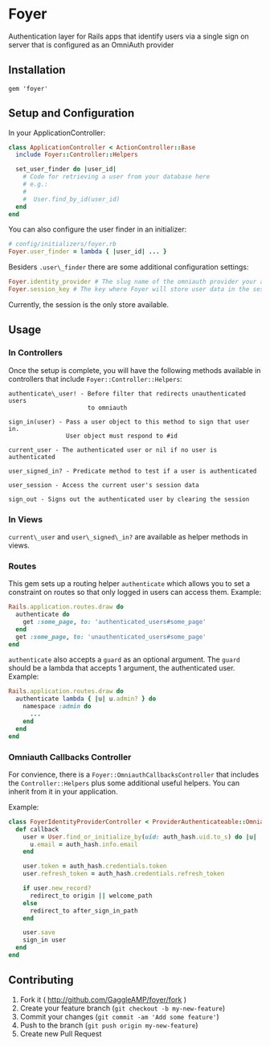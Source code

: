 # Foyer

Authentication layer for Rails apps that identify users via a single
sign on server that is configured as an OmniAuth provider

## Installation

`gem 'foyer'`

## Setup and Configuration

In your ApplicationController:

```ruby
class ApplicationController < ActionController::Base
  include Foyer::Controller::Helpers

  set_user_finder do |user_id|
    # Code for retrieving a user from your database here
    # e.g.:
    #
    #  User.find_by_id(user_id)
  end
end
```

You can also configure the user finder in an initializer:
```ruby
# config/initializers/foyer.rb
Foyer.user_finder = lambda { |user_id| ... }
```

Besiders `.user\_finder` there are some additional configuration
settings:

```ruby
Foyer.identity_provider # The slug name of the omniauth provider your app uses
Foyer.session_key # The key where Foyer will store user data in the session
```

Currently, the session is the only store available.

## Usage

### In Controllers

Once the setup is complete, you will have the following methods available in
controllers that include `Foyer::Controller::Helpers`:
```
authenticate\_user! - Before filter that redirects unauthenticated users 
                      to omniauth

sign_in(user) - Pass a user object to this method to sign that user in.
                User object must respond to #id

current_user - The authenticated user or nil if no user is authenticated

user_signed_in? - Predicate method to test if a user is authenticated

user_session - Access the current user's session data

sign_out - Signs out the authenticated user by clearing the session
```

### In Views

`current\_user` and `user\_signed\_in?` are available as helper methods
in views.

### Routes

This gem sets up a routing helper `authenticate` which allows you to set a
constraint on routes so that only logged in users can access them.
Example:

```ruby
Rails.application.routes.draw do
  authenticate do
    get :some_page, to: 'authenticated_users#some_page'
  end
  get :some_page, to: 'unauthenticated_users#some_page'
end
```

`authenticate` also accepts a `guard` as an optional argument. The
`guard` should be a lambda that accepts 1 argument, the authenticated
user.  Example:

```ruby
Rails.application.routes.draw do
  authenticate lambda { |u| u.admin? } do
    namespace :admin do
      ...
    end
  end
end
```

### Omniauth Callbacks Controller

For convience, there is a `Foyer::OmniauthCallbacksController` that
includes the `Controller::Helpers` plus some additional useful helpers.
You can inherit from it in your application.

Example:
```ruby
class FoyerIdentityProviderController < ProviderAuthenticateable::OmniauthCallbacksController
  def callback
    user = User.find_or_initialize_by(uid: auth_hash.uid.to_s) do |u|
      u.email = auth_hash.info.email
    end

    user.token = auth_hash.credentials.token
    user.refresh_token = auth_hash.credentials.refresh_token

    if user.new_record?
      redirect_to origin || welcome_path
    else
      redirect_to after_sign_in_path
    end

    user.save
    sign_in user
  end
end
```


## Contributing

1. Fork it ( http://github.com/GaggleAMP/foyer/fork )
2. Create your feature branch (`git checkout -b my-new-feature`)
3. Commit your changes (`git commit -am 'Add some feature'`)
4. Push to the branch (`git push origin my-new-feature`)
5. Create new Pull Request
